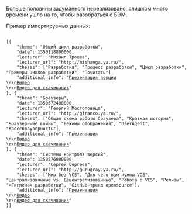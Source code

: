 Больше половины задуманного нереализовано, слишком много времени ушло на то, чтобы разобраться с БЭМ.

Пример импортируемых данных:
<pre><code>
[{
    "theme": "Общий цикл разработки",
    "date": 1350118800000,
    "lecturer": "Михаил Трошев",
    "lecturer_url": "http://mishanga.ya.ru/",
    "theses": ["Разработка", "Процесс разработки", "Цикл разработки", "Примеры циклов разработки", "Почитать"],
    "additional_info": "<a href=\"http://yadi.sk/d/VDsJ4ZUBiq6u\">Презентация лекции</a><br />\r\n<a href=\"http://static.video.yandex.ru/lite/ya-events/yb1ix4ck06.4829\">Видео</a><br />\r\n<a href=\"http://yadi.sk/d/Lr0Y4WO606jTc\">Видео для скачивания</a>"
}, {
    "theme": "Браузеры",
    "date": 1350572400000,
    "lecturer": "Георгий Мостоловица",
    "lecturer_url": "http://gfranco.ya.ru/",
    "theses": ["Общая схема работы браузера", "Краткая история", "Браузерныйе войны", "Режимы отображения", "UserAgent", "Кроссбраузерность"],
    "additional_info": "<a href=\"http://yadi.sk/d/-VjNYqjTqTca\">Презентация</a><br />\r\n<a href=\"http://static.video.yandex.ru/lite/ya-events/hvbwev4zfw.3829\">Видео</a><br />\r\n<a href=\"http://yadi.sk/d/NMOTG5lEqZdM\">Видео для скачивания</a>"
}, {
    "theme": "Системы контроля версий",
    "date": 1350576000000,
    "lecturer": "Сергей Сергеев",
    "lecturer_url": "http://gurugray.ya.ru/",
    "theses": ["Мир без VCS", "Для чего нам нужны VCS", "Централизованные vs. Децентрализованные", "Работа с VCS", "Релизы", "«Гигиена» разработки", "GitHub—тренд opensource"],
    "additional_info": "<a href=\"http://yadi.sk/d/a7aY8YXjr-hs\">Презентация</a><br />\r\n<a href=\"http://static.video.yandex.ru/lite/ya-events/udxty33q8y.4106\">Видео</a><br />\r\n<a href=\"http://yadi.sk/d/Ujsir9QwqZeA\">Видео для скачивания</a>"
}]
</code></pre>